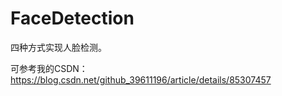 # FaceDetection
四种方式实现人脸检测。

可参考我的CSDN：https://blog.csdn.net/github_39611196/article/details/85307457
